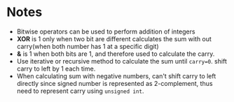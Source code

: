 # Notes
* Bitwise operators can be used to perform addition of integers
* **XOR** is 1 only when two bit are different calculates the sum with out carry(when both number has 1 at a specific digit)
* **&** is 1 when both bits are 1, and therefore used to calculate the carry. 
* Use iterative or recursive method to calculate the sum until `carry=0`. shift carry to left by 1 each time.
* When calculating sum with negative numbers, can't shift carry to left directly since signed number is represented as 2-complement, thus need to represent carry using `unsigned int`.
